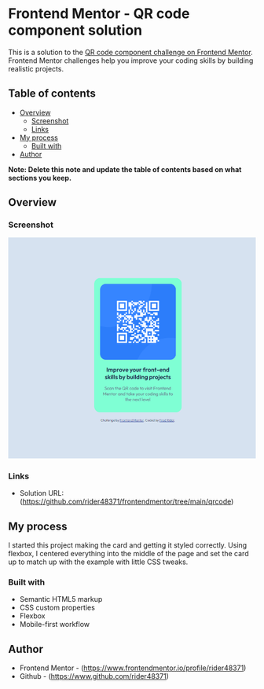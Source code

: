 # Frontend Mentor - QR code component solution

This is a solution to the [QR code component challenge on Frontend Mentor](https://www.frontendmentor.io/challenges/qr-code-component-iux_sIO_H). Frontend Mentor challenges help you improve your coding skills by building realistic projects. 

## Table of contents

- [Overview](#overview)
  - [Screenshot](#screenshot)
  - [Links](#links)
- [My process](#my-process)
  - [Built with](#built-with)
- [Author](#author)


**Note: Delete this note and update the table of contents based on what sections you keep.**

## Overview

### Screenshot

![](./images/screenshot.png)

### Links

- Solution URL: (https://github.com/rider48371/frontendmentor/tree/main/qrcode)

## My process
I started this project making the card and getting it styled correctly. Using flexbox, I centered everything into the middle of the page and set the card up to match up with the example with little CSS tweaks. 

### Built with

- Semantic HTML5 markup
- CSS custom properties
- Flexbox
- Mobile-first workflow

## Author

- Frontend Mentor - (https://www.frontendmentor.io/profile/rider48371)
- Github - (https://www.github.com/rider48371)

